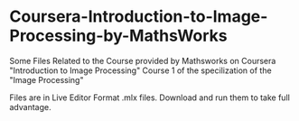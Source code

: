 # Coursera-Introduction-to-Image-Processing-by-MathsWorks
Some Files Related to the Course provided by Mathsworks on Coursera "Introduction to Image Processing" Course 1 of the specilization of the "Image Processing"

Files are in Live Editor Format .mlx files. Download and run them to take full advantage.
